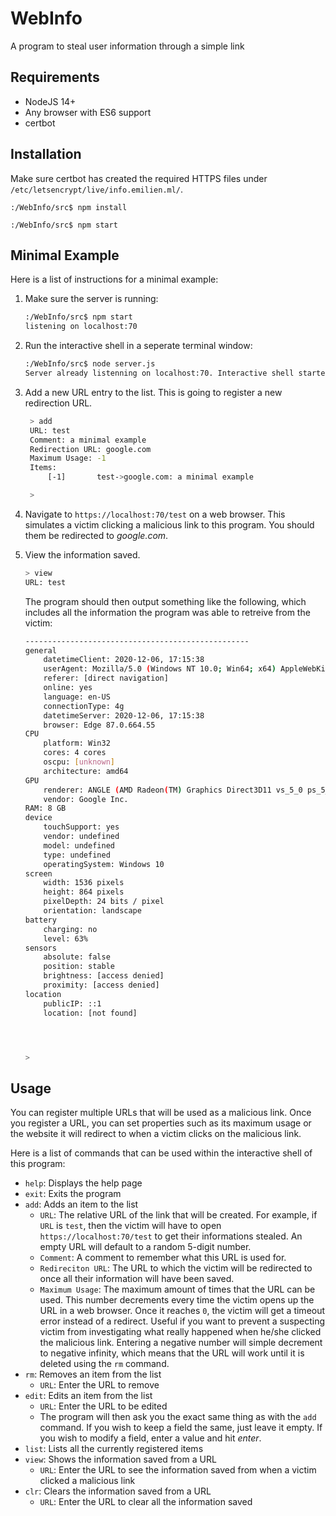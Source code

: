 WebInfo
=======

A program to steal user information through a simple link

Requirements
------------

* NodeJS 14+
* Any browser with ES6 support
* certbot

Installation
------------

Make sure certbot has created the required HTTPS files under `/etc/letsencrypt/live/info.emilien.ml/`.

`:/WebInfo/src$ npm install`

`:/WebInfo/src$ npm start`

Minimal Example
---------------

Here is a list of instructions for a minimal example:

1. Make sure the server is running:

    ```bash
    :/WebInfo/src$ npm start
    listening on localhost:70

    ```

2. Run the interactive shell in a seperate terminal window:

    ```bash
    :/WebInfo/src$ node server.js
    Server already listenning on localhost:70. Interactive shell started.

    ```

3. Add a new URL entry to the list. This is going to register a new redirection URL.

   ```bash
    > add
    URL: test
    Comment: a minimal example
    Redirection URL: google.com
    Maximum Usage: -1
    Items:
        [-1]       test->google.com: a minimal example

    >
   ```

4. Navigate to `https://localhost:70/test` on a web browser. This simulates a victim clicking a malicious link to this program. You should them be redirected to *google.com*.
5. View the information saved.

    ```bash
    > view
    URL: test
    ```

    The program should then output something like the following, which includes all the information the program was able to retreive from the victim:

    ```bash
    --------------------------------------------------
    general
        datetimeClient: 2020-12-06, 17:15:38
        userAgent: Mozilla/5.0 (Windows NT 10.0; Win64; x64) AppleWebKit/537.36 (KHTML, like Gecko) Chrome/87.0.4280.67 Safari/537.36 Edg/87.0.664.55
        referer: [direct navigation]
        online: yes
        language: en-US
        connectionType: 4g
        datetimeServer: 2020-12-06, 17:15:38
        browser: Edge 87.0.664.55
    CPU
        platform: Win32
        cores: 4 cores
        oscpu: [unknown]
        architecture: amd64
    GPU
        renderer: ANGLE (AMD Radeon(TM) Graphics Direct3D11 vs_5_0 ps_5_0)
        vendor: Google Inc.
    RAM: 8 GB
    device
        touchSupport: yes
        vendor: undefined
        model: undefined
        type: undefined
        operatingSystem: Windows 10
    screen
        width: 1536 pixels
        height: 864 pixels
        pixelDepth: 24 bits / pixel
        orientation: landscape
    battery
        charging: no
        level: 63%
    sensors
        absolute: false
        position: stable
        brightness: [access denied]
        proximity: [access denied]
    location
        publicIP: ::1
        location: [not found]




    >
    ```

Usage
-----

You can register multiple URLs that will be used as a malicious link. Once you register a URL, you can set properties such as its maximum usage or the website it will redirect to when a victim clicks on the malicious link.

Here is a list of commands that can be used within the interactive shell of this program:

* `help`: Displays the help page
* `exit`: Exits the program
* `add`: Adds an item to the list
  * `URL`: The relative URL of the link that will be created. For example, if `URL` is `test`, then the victim will have to open `https://localhost:70/test` to get their informations stealed. An empty URL will default to a random 5-digit number.
  * `Comment`: A comment to remember what this URL is used for.
  * `Redireciton URL`: The URL to which the victim will be redirected to once all their information will have been saved.
  * `Maximum Usage`: The maximum amount of times that the URL can be used. This number decrements every time the victim opens up the URL in a web browser. Once it reaches `0`, the victim will get a timeout error instead of a redirect. Useful if you want to prevent a suspecting victim from investigating what really happened when he/she clicked the malicious link. Entering a negative number will simple decrement to negative infinity, which means that the URL will work until it is deleted using the `rm` command.
* `rm`: Removes an item from the list
  * `URL`: Enter the URL to remove
* `edit`: Edits an item from the list
  * `URL`: Enter the URL to be edited
  * The program will then ask you the exact same thing as with the `add` command. If you wish to keep a field the same, just leave it empty. If you wish to modify a field, enter a value and hit *enter*.
* `list`: Lists all the currently registered items
* `view`: Shows the information saved from a URL
  * `URL`: Enter the URL to see the information saved from when a victim clicked a malicious link
* `clr`: Clears the information saved from a URL
  * `URL`: Enter the URL to clear all the information saved
